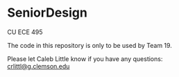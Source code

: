SeniorDesign
============

CU ECE 495


The code in this repository is only to be used by Team 19.


Please let Caleb Little know if you have any questions:
crlittl@g.clemson.edu
